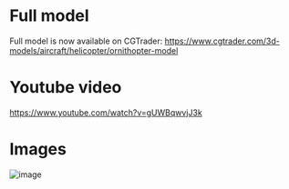 # Full model
Full model is now available on CGTrader: https://www.cgtrader.com/3d-models/aircraft/helicopter/ornithopter-model

# Youtube video
https://www.youtube.com/watch?v=gUWBqwvjJ3k

# Images
![image](https://github.com/user-attachments/assets/0009aea4-c3e1-40ea-b903-656f15164433)
